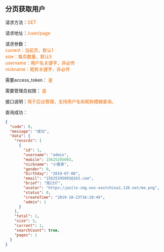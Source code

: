 ## 分页获取用户

<p>请求方法：<span style="color:#e96900">GET</p>
<p>请求地址：<span style="color:#e96900">/user/page</span></p>
<p>请求参数：
<br>
<span style="color:#e96900">current：当前页，默认1</span>
<br>
<span style="color:#e96900">size：每页数量，默认5</span>
<br>
<span style="color:#e96900">username：用户名关键字，非必传</span>
<br>
<span style="color:#e96900">nickname：昵称关键字，非必传</span>
</p>
<p>需要access_token： <span style="color:#e96900">是</span></p>
<p>需要管理员权限： <span style="color:#e96900">是</span></p>
<p>接口说明：<span style="color:#e96900">用于后台管理，支持用户名和昵称模糊查询。</span></p>
<p></p>
查询成功：

```json
{
  "code": 0,
  "message": "成功",
  "data": {
    "records": [
      {
        "id": 1,
        "username": "admin",
        "mobile": 15625295093,
        "nickname": "小管家",
        "gender": 0,
        "birthday": "2019-07-08",
        "email": "15625295093@163.com",
        "brief": "简23介",
        "avatar": "https://poile-img.nos-eastchina1.126.net/me.png",
        "status": 0,
        "createTime": "2019-10-23T16:29:49",
		"admin": 1
      }
    ],
    "total": 1,
    "size": 5,
    "current": 1,
    "searchCount": true,
    "pages": 1
  }
}
```